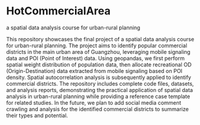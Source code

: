 # HotCommercialArea
a spatial data analysis course for urban-rural planning

This repository showcases the final project of a spatial data analysis course for urban-rural planning. 
The project aims to identify popular commercial districts in the main urban area of Guangzhou, leveraging mobile signaling data and POI (Point of Interest) data.
Using geopandas, we first perform spatial weight distribution of population data, then allocate recreational OD (Origin-Destination) data extracted from mobile
signaling based on POI density. Spatial autocorrelation analysis is subsequently applied to identify commercial districts.
The repository includes complete code files, datasets, and analysis reports, demonstrating the practical application of spatial data analysis in urban-rural 
planning while providing a reference case template for related studies.
In the future, we plan to add social media comment crawling and analysis for the identified commercial districts to summarize their types and potential.
